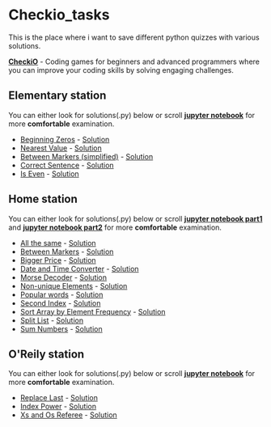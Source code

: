 # Checkio_tasks
This is the place where i want to save different python quizzes with various solutions.

[**CheckiO**](https://checkio.org) - Coding games for beginners and advanced programmers where you can improve your coding skills by solving engaging challenges. 

## Elementary station
You can either look for solutions(.py) below or scroll [**jupyter notebook**](https://github.com/Tsibulnikov/Checkio_tasks/blob/main/Elementary/Elementary.ipynb) for more **comfortable** examination.
* [Beginning Zeros](https://py.checkio.org/en/mission/beginning-zeros/) - [Solution](https://github.com/Tsibulnikov/Checkio_tasks/blob/main/Elementary/Beginning%20Zeros.py)
* [Nearest Value](https://py.checkio.org/en/mission/nearest-value/) - [Solution](https://github.com/Tsibulnikov/Checkio_tasks/blob/main/Elementary/Nearest%20Value.py)
* [Between Markers (simplified)](https://py.checkio.org/en/mission/between-markers-simplified/) - [Solution](https://github.com/Tsibulnikov/Checkio_tasks/blob/main/Elementary/Between%20Markers(simplified).py)
* [Correct Sentence](https://py.checkio.org/en/mission/correct-sentence/) - [Solution](https://github.com/Tsibulnikov/Checkio_tasks/blob/main/Elementary/Correct%20Sentence.py)
* [Is Even](https://py.checkio.org/en/mission/is-even/) - [Solution](https://github.com/Tsibulnikov/Checkio_tasks/blob/main/Elementary/Is%20Even.py)

## Home station
You can either look for solutions(.py) below or scroll [**jupyter notebook part1**](https://github.com/Tsibulnikov/Checkio_tasks/blob/main/Home/Home%20p.1%20%5BElementary%2C%20%2B%5D.ipynb) and  [**jupyter notebook part2**](https://github.com/Tsibulnikov/Checkio_tasks/blob/main/Home/Home%20p.2%20%5BElementary%2B%2C%20Simple%5D.ipynb) for more **comfortable** examination.
* [All the same](https://py.checkio.org/en/mission/all-the-same/) - [Solution](https://github.com/Tsibulnikov/Checkio_tasks/blob/main/Home/Between%20Markers.py)
* [Between Markers](https://py.checkio.org/en/mission/between-markers/) - [Solution](https://github.com/Tsibulnikov/Checkio_tasks/blob/main/Home/Between%20Markers.py)
* [Bigger Price](https://py.checkio.org/en/mission/bigger-price/) - [Solution](https://github.com/Tsibulnikov/Checkio_tasks/blob/main/Home/Bigger%20Price.py)
* [Date and Time Converter](https://py.checkio.org/en/mission/date-and-time-converter/) - [Solution](https://github.com/Tsibulnikov/Checkio_tasks/blob/main/Home/Date%20and%20Time%20Converter.py)
* [Morse Decoder](https://py.checkio.org/en/mission/morse-decoder/) - [Solution](https://github.com/Tsibulnikov/Checkio_tasks/blob/main/Home/Morse%20Decoder.py)
* [Non-unique Elements](https://py.checkio.org/en/mission/non-unique-elements/) - [Solution](https://github.com/Tsibulnikov/Checkio_tasks/blob/main/Home/Non-unique%20Elements.py)
* [Popular words](https://py.checkio.org/en/mission/popular-words/) - [Solution](https://github.com/Tsibulnikov/Checkio_tasks/blob/main/Home/Popular%20worlds.py)
* [Second Index](https://py.checkio.org/en/mission/second-index/) - [Solution](https://github.com/Tsibulnikov/Checkio_tasks/blob/main/Home/Second%20Index.py)
* [Sort Array by Element Frequency](https://py.checkio.org/en/mission/sort-array-by-element-frequency/) - [Solution](https://github.com/Tsibulnikov/Checkio_tasks/blob/main/Home/Sort%20Array%20by%20element%20Frequency.py)
* [Split List](https://py.checkio.org/en/mission/split-list/) - [Solution](https://github.com/Tsibulnikov/Checkio_tasks/blob/main/Home/Split%20List.py)
* [Sum Numbers](https://py.checkio.org/en/mission/sum-numbers/) - [Solution](https://github.com/Tsibulnikov/Checkio_tasks/blob/main/Home/Sum%20Numbers.py)

## O'Reily station
You can either look for solutions(.py) below or scroll [**jupyter notebook**](https://github.com/Tsibulnikov/Checkio_tasks/blob/main/O'Reilly/O'Reilly%20p.1%20%5BElementary%2C%20%2B%5D.ipynb) for more **comfortable** examination.

* [Replace Last](https://py.checkio.org/en/mission/replace-last/) - [Solution](https://github.com/Tsibulnikov/Checkio_tasks/blob/main/O'Reilly/Replace%20Last.py)
* [Index Power](https://py.checkio.org/en/mission/index-power/) - [Solution](https://github.com/Tsibulnikov/Checkio_tasks/blob/main/O'Reilly/Index%20Power.py)
* [Xs and Os Referee](https://py.checkio.org/en/mission/x-o-referee/) - [Solution](https://github.com/Tsibulnikov/Checkio_tasks/blob/main/O'Reilly/Xs%20andOs%20Referee.py)
